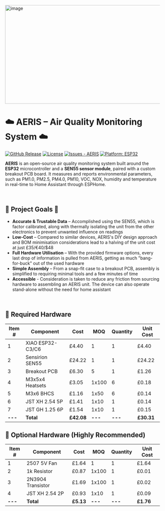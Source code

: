 <img width="1280" height="320" alt="image" src="https://github.com/user-attachments/assets/282ac998-404a-4882-8bfc-ee642892d781" />


# ☁️ AERIS – Air Quality Monitoring System ☁️

[![GitHub Release](https://img.shields.io/github/release/Alexander-T-Moss/AERIS?include_prereleases=&sort=semver&color=blue)](https://github.com/Alexander-T-Moss/AERIS/releases/)
[![License](https://img.shields.io/badge/License-GPL--3.0-blue)](#license)
[![Issues - AERIS](https://img.shields.io/github/issues/Alexander-T-Moss/AERIS)](https://github.com/Alexander-T-Moss/AERIS/issues)
[![Platform: ESP32](https://img.shields.io/badge/Platform-ESP32-blue.svg)](https://www.espressif.com/)

**AERIS** is an open-source air quality monitoring system built around the **ESP32** microcontroller and a **SEN55 sensor module**, paired with a custom breakout PCB board. It measures and reports environmental parameters, such as PM1.0, PM2.5, PM4.0, PM10, VOC, NOX, humidity and temperature in real-time to Home Assistant through ESPHome.

<br/>

## 📌 Project Goals 📌
- **Accurate & Trustable Data** – Accomplished using the SEN55, which is factor calibrated, along with thermally isolating the unit from the other electronics to prevent unwanted influence on readings
- **Low-Cost** – Compared to similar devices, AERIS's DIY design approach and BOM minimisation considerations lead to a halving of the unit cost at just £35/€40/$48
- **Full Hardware Utilisation** – With the provided firmware options, every last drop of information is pulled from AERIS, getting as much "bang-for-buck" out of the used hardware
- **Simple Assembly** – From a snap-fit case to a breakout PCB, assembly is simplified to requiring minimal tools and a few minutes of time
- **Accessible** - Consideration is taken to reduce any friction from sourcing hardware to assembling an AERIS unit. The device can also operate stand-alone without the need for home assistant

<br/>

## 🔧 Required Hardware

| Item #  | Component        | Cost       | MOQ     | Quantity | Unit Cost  |
|---------|------------------|------------|---------|----------|------------|
| 1       | XIAO ESP32-C3/C6 | £4.40      | 1       | 1        | £4.40      |
| 2       | Sensirion SEN55  | £24.22     | 1       | 1        | £24.22     |
| 3       | Breakout PCB     | £6.30      | 5       | 1        | £1.26      |
| 4       | M3x5x4 Heatsets  | £3.05      | 1x100   | 6        | £0.18      |
| 5       | M3x6 BHCS        | £1.16      | 1x50    | 6        | £0.14      |
| 6       | JST XH 2.54 5P   | £1.41      | 1x10    | 1        | £0.14      |
| 7       | JST GH 1.25 6P   | £1.54      | 1x10    | 1        | £0.15      |
| **---** | **Total**        | **£42.08** | **---** | **---**  | **£30.31** |

## 🔧 Optional Hardware (Highly Recommended)

| Item #  | Component         | Cost      | MOQ     | Quantity | Unit Cost  |
|---------|-------------------|-----------|---------|----------|------------|
| 1       | 2507 5V Fan       | £1.64     | 1       | 1        | £1.64      |
| 2       | 1k Resistor       | £0.87     | 1x100   | 1        | £0.01      |
| 3       | 2N3904 Transistor | £1.69     | 1x100   | 1        | £0.02      |
| 4       | JST XH 2.54 2P    | £0.93     | 1x10    | 1        | £0.09      |
| **---** | **Total**         | **£5.13** | **---** | **---**  | **£1.76**  |
